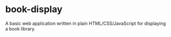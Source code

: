 # book-display

A basic web application written in plain HTML/CSS/JavaScript for displaying a book library.